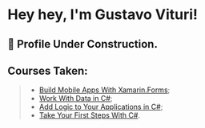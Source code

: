 # **Hey hey, I'm Gustavo Vituri!**

## :hammer: Profile Under Construction.

## Courses Taken:

> - [Build Mobile Apps With Xamarin.Forms](https://docs.microsoft.com/en-us/learn/paths/build-mobile-apps-with-xamarin-forms/);
> - [Work With Data in C#](https://docs.microsoft.com/en-us/learn/paths/csharp-data/);
> - [Add Logic to Your Applications in C#](https://docs.microsoft.com/en-us/learn/paths/csharp-logic/);
> - [Take Your First Steps With C#](https://docs.microsoft.com/en-us/learn/paths/csharp-first-steps/).
